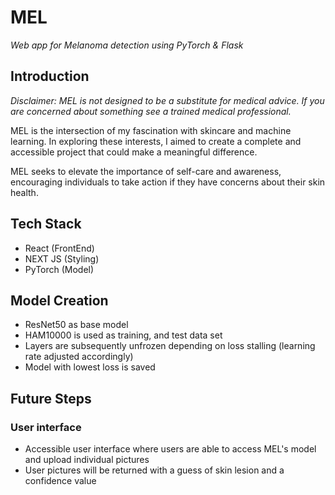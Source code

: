 # MEL

*Web app for Melanoma detection using PyTorch & Flask*

## Introduction

*Disclaimer: MEL is not designed to be a substitute for medical advice. If you are concerned about something see a trained medical professional.*

MEL is the intersection of my fascination with skincare and machine learning. In exploring these interests, I aimed to create a complete and accessible project that could make a meaningful difference.

MEL seeks to elevate the importance of self-care and awareness, encouraging individuals to take action if they have concerns about their skin health.

## Tech Stack

* React (FrontEnd) 
* NEXT JS (Styling)
* PyTorch (Model)

## Model Creation

* ResNet50 as base model
* HAM10000 is used as training, and test data set
* Layers are subsequently unfrozen depending on loss stalling (learning rate adjusted accordingly)
* Model with lowest loss is saved

## Future Steps

### User interface

* Accessible user interface where users are able to access MEL's model and upload individual pictures
* User pictures will be returned with a guess of skin lesion and a confidence value

